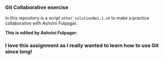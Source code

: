 
### Git Collaborative exercise

In this repository is a script  `other_solutionHw1.1.sh`  to make a practice collaborative with Ashvini Fulpagar.
 
**This is edited by Ashvini Fulpagar**:  
### I love this assignment as I really wanted to learn how to use Git since long!
